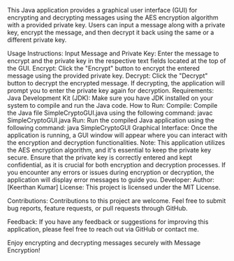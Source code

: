This Java application provides a graphical user interface (GUI) for encrypting and decrypting messages using the AES encryption algorithm with a provided private key. Users can input a message along with a private key, encrypt the message, and then decrypt it back using the same or a different private key.

Usage Instructions:
Input Message and Private Key: Enter the message to encrypt and the private key in the respective text fields located at the top of the GUI.
Encrypt: Click the "Encrypt" button to encrypt the entered message using the provided private key.
Decrypt: Click the "Decrypt" button to decrypt the encrypted message. If decrypting, the application will prompt you to enter the private key again for decryption.
Requirements:
Java Development Kit (JDK): Make sure you have JDK installed on your system to compile and run the Java code.
How to Run:
Compile: Compile the Java file SimpleCryptoGUI.java using the following command:
javac SimpleCryptoGUI.java
Run: Run the compiled Java application using the following command:
java SimpleCryptoGUI
Graphical Interface: Once the application is running, a GUI window will appear where you can interact with the encryption and decryption functionalities.
Note:
This application utilizes the AES encryption algorithm, and it's essential to keep the private key secure.
Ensure that the private key is correctly entered and kept confidential, as it is crucial for both encryption and decryption processes.
If you encounter any errors or issues during encryption or decryption, the application will display error messages to guide you.
Developer:
Author: [Keerthan Kumar]
License:
This project is licensed under the MIT License.

Contributions:
Contributions to this project are welcome. Feel free to submit bug reports, feature requests, or pull requests through GitHub.

Feedback:
If you have any feedback or suggestions for improving this application, please feel free to reach out via GitHub or contact me.

Enjoy encrypting and decrypting messages securely with Message Encryption!
